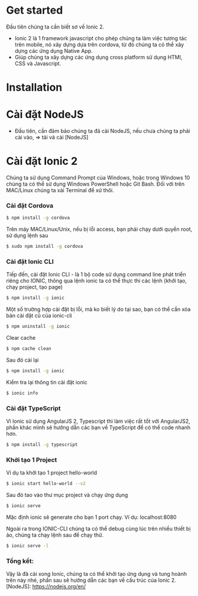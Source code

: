 # Get started
Đầu tiên chúng ta cần biết sơ về Ionic 2.
* Ionic 2 là 1 framework javascript cho phép chúng ta làm việc tương tác trên mobile, nó xây dựng dựa trên cordova, từ đó chúng ta có thể xây dựng các ứng dụng Native App.
* Giúp chúng ta xây dựng các ứng dụng cross platform sử dụng HTMl, CSS và Javascript.

# Installation

# Cài đặt NodeJS

* Đầu tiên, cần đảm bảo chúng ta đã cài NodeJS, nếu chưa chúng ta phải cài vào, => tải và cài [NodeJS]

# Cài đặt Ionic 2

Chúng ta sử dụng Command Prompt của Windows, hoặc trong Windows 10 chúng ta có thể sử dụng Windows PowerShell hoặc Git Bash.
Đối với trên MAC/Linux chúng ta xài Terminal để xử thôi.

### Cài đặt Cordova

```sh
$ npm install -g cordova
```

Trên máy MAC/Linux/Unix, nếu bị lỗi access, bạn phải chạy dưới quyền root, sử dụng lệnh sau

```sh
$ sudo npm install -g cordova
```

### Cài đặt Ionic CLI
Tiếp đến, cài đặt Ionic CLI - là 1 bộ code sử dụng command line phát triển riêng cho IONIC, thông qua lệnh ionic ta có thể thực thi các lệnh (khởi tạo, chạy project, tạo page)

```sh
$ npm install -g ionic
```

Một số trường hợp cài đặt bị lỗi, mà ko biết lý do tại sao, bạn có thể cần xóa bản cài đặt cũ của ionic-cli

```sh
$ npm uninstall -g ionic
```

Clear cache

```sh
$ npm cache clean
```

Sau đó cài lại

```sh
$ npm install -g ionic
```

Kiểm tra lại thông tin cài đặt ionic

```sh
$ ionic info
```

### Cài đặt TypeScript
Vì Ionic sử dụng AngularJS 2, Typescript thì làm việc rất tốt với AngularJS2, phần khác mình sẽ hướng dẫn các bạn về TypeScript để có thể code nhanh hơn.

```sh
$ npm install -g typescript
```

### Khởi tạo 1 Project
Ví dụ ta khởi tạo 1 project hello-world

```sh
$ ionic start hello-world --v2
```

Sau đó tao vào thư mục project và chạy ứng dụng

```sh
$ ionic serve
```

Mặc định ionic sẽ generate cho bạn 1 port chạy.
Ví dụ: localhost:8080

Ngoài ra trong IONIC-CLI chúng ta có thể debug cùng lúc trên nhiều thiết bị ảo, chúng ta chạy lệnh sau để chạy thử.

```sh
$ ionic serve -l
```

### Tổng kết:
Vậy là đã cài xong Ionic, chúng ta có thể khởi tạo ứng dụng và tung hoành trên này nhé, phần sau sẽ hướng dẫn các bạn về cấu trúc của Ionic 2.
[NodeJS]: <https://nodejs.org/en/>
